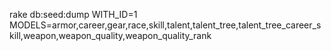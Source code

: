 rake db:seed:dump WITH_ID=1 MODELS=armor,career,gear,race,skill,talent,talent_tree,talent_tree_career_skill,weapon,weapon_quality,weapon_quality_rank